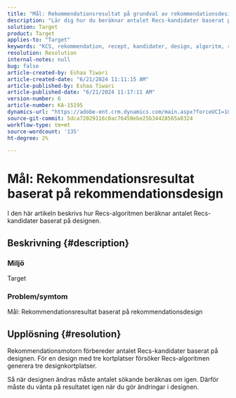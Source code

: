 ```yaml
---
title: "Mål: Rekommendationsresultat på grundval av rekommendationsdesign"
description: "Lär dig hur du beräknar antalet Recs-kandidater baserat på designen."
solution: Target
product: Target
applies-to: "Target"
keywords: "KCS, rekommendation, recept, kandidater, design, algoritm, resultat"
resolution: Resolution
internal-notes: null
bug: false
article-created-by: Eshaa Tiwari
article-created-date: "6/21/2024 11:11:15 AM"
article-published-by: Eshaa Tiwari
article-published-date: "6/21/2024 11:17:11 AM"
version-number: 6
article-number: KA-15195
dynamics-url: "https://adobe-ent.crm.dynamics.com/main.aspx?forceUCI=1&pagetype=entityrecord&etn=knowledgearticle&id=0380f5f8-be2f-ef11-840a-6045bd029b18"
source-git-commit: 5dca72029116c0ac76450ebe25b34428565a8324
workflow-type: tm+mt
source-wordcount: '135'
ht-degree: 2%

---
```


# Mål: Rekommendationsresultat baserat på rekommendationsdesign


I den här artikeln beskrivs hur Recs-algoritmen beräknar antalet Recs-kandidater baserat på designen.

## Beskrivning {#description}


### <b>Miljö</b>

Target

### Problem/symtom

Mål: Rekommendationsresultat baserat på rekommendationsdesign


## Upplösning {#resolution}


Rekommendationsmotorn förbereder antalet Recs-kandidater baserat på designen. För en design med tre kortplatser försöker Recs-algoritmen generera tre designkortplatser.

Så när designen ändras måste antalet sökande beräknas om igen. Därför måste du vänta på resultatet igen när du gör ändringar i designen.
